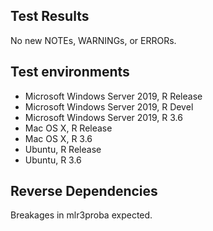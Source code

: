 ## Test Results

No new NOTEs, WARNINGs, or ERRORs.

## Test environments

* Microsoft Windows Server 2019, R Release
* Microsoft Windows Server 2019, R Devel
* Microsoft Windows Server 2019, R 3.6
* Mac OS X, R Release
* Mac OS X, R 3.6
* Ubuntu, R Release
* Ubuntu, R 3.6

## Reverse Dependencies

Breakages in mlr3proba expected.
